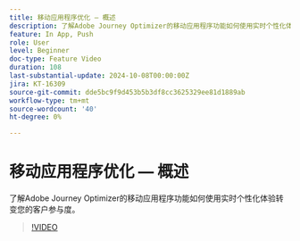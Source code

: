 ```yaml
---
title: 移动应用程序优化 — 概述
description: 了解Adobe Journey Optimizer的移动应用程序功能如何使用实时个性化体验转变您的客户参与度。
feature: In App, Push
role: User
level: Beginner
doc-type: Feature Video
duration: 108
last-substantial-update: 2024-10-08T00:00:00Z
jira: KT-16309
source-git-commit: dde5bc9f9d453b5b3df8cc3625329ee81d1889ab
workflow-type: tm+mt
source-wordcount: '40'
ht-degree: 0%

---
```



# 移动应用程序优化 — 概述

了解Adobe Journey Optimizer的移动应用程序功能如何使用实时个性化体验转变您的客户参与度。

>[!VIDEO](https://video.tv.adobe.com/v/3432681/?learn=on)
